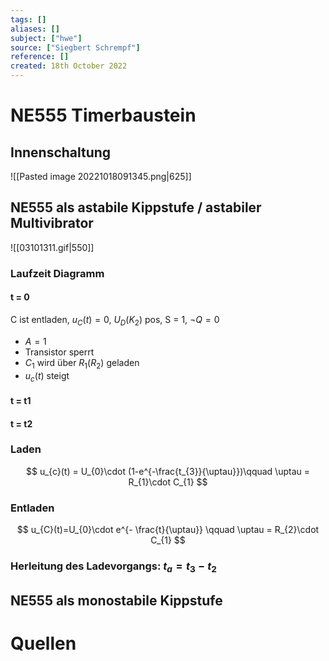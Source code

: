 ```yaml
---
tags: []
aliases: []
subject: ["hwe"]
source: ["Siegbert Schrempf"]
reference: []
created: 18th October 2022
---
```


# NE555 Timerbaustein
## Innenschaltung
![[Pasted image 20221018091345.png|625]]
## NE555 als astabile Kippstufe / astabiler Multivibrator
![[03101311.gif|550]]
### Laufzeit Diagramm
#### t = 0
C ist entladen, $u_{C}(t) = 0$, $U_{D}(K_{2})$ pos, S = 1, $\neg Q = 0$
- $A=1$
- Transistor sperrt
- $C_{1}$ wird über $R_{1}(R_{2})$ geladen
- $u_{c}(t)$ steigt
#### t = t1

#### t = t2
### Laden
$$
u_{c}(t) = U_{0}\cdot (1-e^{-\frac{t_{3}}{\uptau}})\qquad \uptau = R_{1}\cdot C_{1}
$$
### Entladen
$$
u_{C}(t)=U_{0}\cdot e^{- \frac{t}{\uptau}} \qquad \uptau = R_{2}\cdot C_{1}
$$

### Herleitung des Ladevorgangs: $t_{a} = t_{3}-t_{2}$

## NE555 als monostabile Kippstufe
# Quellen
